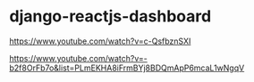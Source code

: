 # django-reactjs-dashboard

https://www.youtube.com/watch?v=c-QsfbznSXI

https://www.youtube.com/watch?v=-b2f8OrFb7o&list=PLmEKHA8iFrmBYj8BDQmApP6mcaL1wNgqV